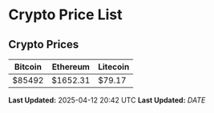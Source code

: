 # Crypto Price List

## Crypto Prices
| Bitcoin | Ethereum | Litecoin |
| ------- | -------- | -------- |
| $85492 | $1652.31 | $79.17 |
**Last Updated:** 2025-04-12 20:42 UTC
**Last Updated:** $DATE$
